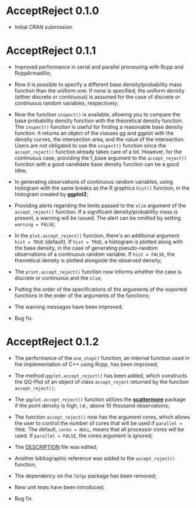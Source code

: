 # AcceptReject 0.1.0

* Initial CRAN submission.

# AcceptReject 0.1.1

* Improved performance in serial and parallel processing with Rcpp and RcppArmadillo;

* Now it is possible to specify a different base density/probability mass function than the uniform one. If none is specified, the uniform density (either discrete or continuous) is assumed for the case of discrete or continuous random variables, respectively;

* Now the function `inspect()` is available, allowing you to compare the base probability density function with the theoretical density function. The `inspect()` function is useful for finding a reasonable base density function. It returns an object of the classes gg and ggplot with the density curves, the intersection area, and the value of the intersection. Users are not obligated to use the `inspect()` function since the `accept_reject()` function already takes care of a lot. However, for the continuous case, providing the f_base argument to the `accept_reject()` function with a good candidate base density function can be a good idea;

* In generating observations of continuous random variables, using histogram with the same breaks as the R graphics `hist()` function, in the histogram created by **ggplot2**;

* Providing alerts regarding the limits passed to the `xlim` argument of the `accept_reject()` function. If a significant density/probability mass is present, a warning will be issued. The alert can be omitted by setting `warning = FALSE`;

* In the `plot.accept_reject()` function, there's an additional argument `hist = TRUE` (default). If `hist = TRUE`, a histogram is plotted along with the base density, in the case of generating pseudo-random observations of a continuous random variable. If `hist = FALSE`, the theoretical density is plotted alongside the observed density;

* The `print.accept_reject()` function now informs whether the case is discrete or continuous and the `xlim`;

* Putting the order of the specifications of the arguments of the exported functions in the order of the arguments of the functions;

* The warning messages have been improved;

* Bug fix.

# AcceptReject 0.1.2

* The performance of the `one_step()` function, an internal function used in the implementation of C++ using Rcpp, has been improved;

* The method `qqplot.accept_reject()` has been added, which constructs the QQ-Plot of an object of class `accept_reject` returned by the function `accept_reject()`;

* The `qqplot.accept_reject()` function utilizes the [**scattermore**](https://github.com/exaexa/scattermore) package if the point density is high, i.e., above 10 thousand observations;

* The function `accept_reject()` now has the argument cores, which allows the user to control the number of cores that will be used if `parallel = TRUE`. The default, `cores = NULL`, means that all processor cores will be used. If `parallel = FALSE`, the cores argument is ignored;

* The [DESCRIPTION](https://raw.githubusercontent.com/prdm0/AcceptReject/main/DESCRIPTION) file was edited;

* Another bibliographic reference was added to the `accept_reject()` function;

* The dependency on the `lbfgs` package has been removed;

* New unit tests have been introduced;

* Bug fix.
